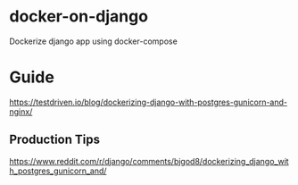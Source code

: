 # docker-on-django
Dockerize django app using docker-compose

# Guide
https://testdriven.io/blog/dockerizing-django-with-postgres-gunicorn-and-nginx/

## Production Tips
https://www.reddit.com/r/django/comments/bjgod8/dockerizing_django_with_postgres_gunicorn_and/
